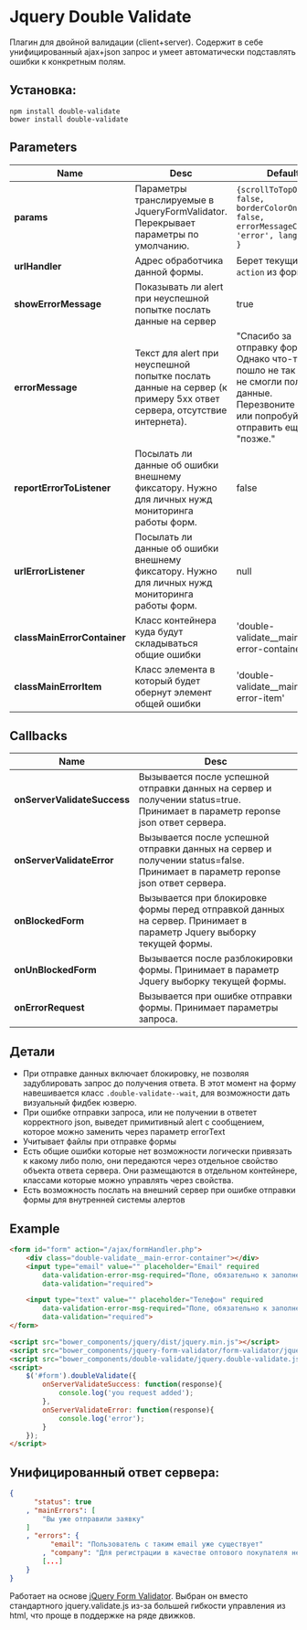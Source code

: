 # Jquery Double Validate
Плагин для двойной валидации (client+server). Содержит в себе унифицированный ajax+json запрос и умеет автоматически подставлять ошибки к конкретным полям.

## Установка:

```
npm install double-validate
bower install double-validate
```

## Parameters

Name | Desc | Default
------------ | ------------- | -------------
**params** | Параметры транслируемые в JqueryFormValidator. Перекрывает параметры по умолчанию. | `{scrollToTopOnError: false, borderColorOnError: false, errorMessageClass: 'error', lang: 'ru', }`
**urlHandler** | Адрес обработчика данной формы. |  Берет текущий `action` из формы.
**showErrorMessage** | Показывать ли alert при неуспешной попытке послать данные на сервер | true
**errorMessage** | Текст для alert при неуспешной попытке послать данные на сервер (к примеру 5хх ответ сервера, отсутствие интернета). | "Спасибо за отправку формы! Однако что-то пошло не так и мы не смогли получить данные. Перезвоните нам или попробуйте отправить еще раз "позже."
**reportErrorToListener** | Посылать ли данные об ошибки внешнему фиксатору. Нужно для личных нужд мониторинга работы форм. | false
**urlErrorListener** | Посылать ли данные об ошибки внешнему фиксатору. Нужно для личных нужд мониторинга работы форм. | null
**classMainErrorContainer** | Класс контейнера куда будут складываться общие ошибки | 'double-validate__main-error-container'
**classMainErrorItem** | Класс элемента в который будет обернут элемент общей ошибки | 'double-validate__main-error-item'

## Callbacks
Name | Desc
------------ | -------------
**onServerValidateSuccess** | Вызывается после успешной отправки данных на сервер и получении status=true. Принимает в параметр reponse json ответ сервера.
**onServerValidateError** | Вызывается после успешной отправки данных на сервер и получении status=false. Принимает в параметр reponse json ответ сервера.
**onBlockedForm** | Вызывается при блокировке формы перед отправкой данных на сервер. Принимает в параметр Jquery выборку текущей формы.
**onUnBlockedForm** | Вызывается после разблокировки формы. Принимает в параметр Jquery выборку текущей формы.
**onErrorRequest** | Вызывается при ошибке отправки формы. Принимает параметры запроса.


## Детали
* При отправке данных включает блокировку, не позволяя задублировать запрос до получения ответа. В этот момент на форму навешивается класс `.double-validate--wait`, для возможности дать визуальный фидбек юзверю.
* При ошибке отправки запроса, или не получении в ответет корректного json, выведет примитивный alert с сообщением, которое можно заменить через параметр errorText
* Учитывает файлы при отправке формы
* Есть общие ошибки которые нет возможности логически привязать к какому либо полю, они передаются через отдельное свойство объекта ответа сервера. Они размещаются в отдельном контейнере, классами которые можно управлять через свойства.
* Есть возможность послать на внешний сервер при ошибке отправки формы для внутренней системы алертов

## Example
```html
<form id="form" action="/ajax/formHandler.php">
	<div class="double-validate__main-error-container"></div>
	<input type="email" value="" placeholder="Email" required
		data-validation-error-msg-required="Поле, обязательно к заполнению"
		data-validation="required">

	<input type="text" value="" placeholder="Телефон" required
		data-validation-error-msg-required="Поле, обязательно к заполнению"
		data-validation="required">
</form>

<script src="bower_components/jquery/dist/jquery.min.js"></script>
<script src="bower_components/jquery-form-validator/form-validator/jquery.form-validator.min.js"></script>
<script src="bower_components/double-validate/jquery.double-validate.js"></script>
<script>
	$('#form').doubleValidate({
		onServerValidateSuccess: function(response){
			console.log('you request added');
		},
		onServerValidateError: function(response){
			console.log('error');
		}
	});
</script>
```

## Унифицированный ответ сервера:
```json
{
	  "status": true
	, "mainErrors": [
		"Вы уже отправили заявку"
	]
	, "errors": {
		  "email": "Пользователь с таким email уже существует"
		, "company": "Для регистрации в качестве оптового покупателя необходимо заполнить это поле"
		[...]
	}
}
```
Работает на основе [jQuery Form Validator](https://github.com/victorjonsson/jQuery-Form-Validator).
Выбран он вместо стандартного jquery.validate.js из-за большей гибкости управления из html, что проще в поддержке на ряде движков.
